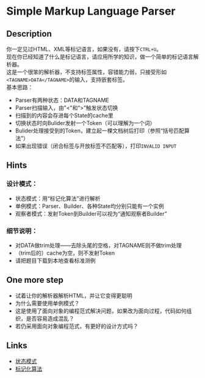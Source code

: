 # Simple Markup Language Parser

## Description
你一定见过HTML、XML等标记语言，如果没有，请按下`CTRL+U`。   
现在你已经知道了什么是标记语言，请应用所学的知识，做一个简单的标记语言解析器。    
这是一个很笨的解析器，不支持标签属性，容错能力弱，只接受形如`<TAGNAME>DATA</TAGNAME>`的输入，支持嵌套标签。   
基本思路：
- Parser有两种状态：DATA和TAGNAME
- Parser扫描输入，由"<"和“>”触发状态切换
- 扫描到的内容会存进每个State的cache里
- 切换状态时向Bulider发射一个Token（可以理解为一个词）
- Bulider处理接受到的Token，建立起一棵文档树后打印（参照“括号匹配算法”）
- 如果出现错误（闭合标签与开放标签不匹配等），打印`INVALID INPUT`
## Hints
### 设计模式：
- 状态模式：用“标记化算法”进行解析
- 单例模式：Parser、Builder、各种State均分别只能有一个实例
- 观察者模式：发射Token到Builder可以视为“通知观察者Builder”     
### 细节说明：
- 对DATA做trim处理——去除头尾的空格，对TAGNAME则不做trim处理
- （trim后的）cache为空，则不发射Token     
- 请把题目下载到本地查看标准测例
## One more step
- 试着让你的解析器解析HTML，并让它变得更聪明
- 为什么需要使用单例模式？
- 这是使用了面向对象的编程范式解决问题，如果改为面向过程，代码如何组织，是否容易造成混乱？
- 若仍采用面向对象编程范式，有更好的设计方式吗？
## Links
- [状态模式](http://design-patterns.readthedocs.io/zh_CN/latest/behavioral_patterns/state.html)
- [标记化算法](https://www.html5rocks.com/zh/tutorials/internals/howbrowserswork/#The_tokenization_algorithm)